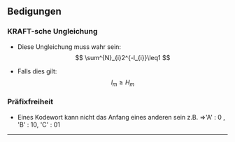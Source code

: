 
## Bedigungen
### KRAFT-sche Ungleichung
- Diese Ungleichung muss wahr sein:
$$
\sum^{N}_{i}2^{-l_{i}}\leq1
$$

- Falls dies gilt: 
$$
l_{m}\geq H_{m}
$$
### Präfixfreiheit
- Eines Kodewort kann nicht das Anfang eines anderen sein
z.B. =>'A' : 0 , 'B' : 10, 'C' : 01

---

